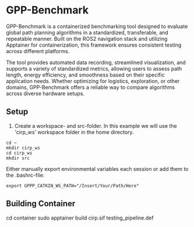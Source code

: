 # GPP-Benchmark
GPP-Benchmark is a containerized benchmarking tool designed to evaluate global path planning algorithms in a standardized, transferable, and repeatable manner. Built on the ROS2 navigation stack and utilizing Apptainer for containerization, this framework ensures consistent testing across different platforms.

The tool provides automated data recording, streamlined visualization, and supports a variety of standardized metrics, allowing users to assess path length, energy efficiency, and smoothness based on their specific application needs. Whether optimizing for logistics, exploration, or other domains, GPP-Benchmark offers a reliable way to compare algorithms across diverse hardware setups.

## Setup
1. Create a workspace- and src-folder. In this example we will use the 'cirp_ws' workspace folder in the home directory.
```
cd ~
mkdir cirp_ws
cd cirp_ws
mkdir src
```

Either manually export environmental variables each session or add them to the .bashrc-file:

```export GPPP_CATKIN_WS_PATH="/Insert/Your/Path/Here"```


## Building Container

cd container
sudo apptainer build cirp.sif testing_pipeline.def
